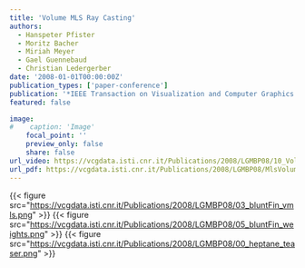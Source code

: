 ```yaml
---
title: 'Volume MLS Ray Casting'
authors:
  - Hanspeter Pfister
  - Moritz Bacher
  - Miriah Meyer
  - Gael Guennebaud
  - Christian Ledergerber
date: '2008-01-01T00:00:00Z'
publication_types: ['paper-conference']
publication: '*IEEE Transaction on Visualization and Computer Graphics (Proceedings of Visualization 2008)*'
featured: false

image:
#    caption: 'Image'
    focal_point: ''
    preview_only: false
    share: false
url_video: https://vcgdata.isti.cnr.it/Publications/2008/LGMBP08/10_VolumeMls.avi
url_pdf: https://vcgdata.isti.cnr.it/Publications/2008/LGMBP08/MlsVolume_vis08.pdf
---
```

{{< figure src="https://vcgdata.isti.cnr.it/Publications/2008/LGMBP08/03_bluntFin_vmls.png" >}}
{{< figure src="https://vcgdata.isti.cnr.it/Publications/2008/LGMBP08/05_bluntFin_weights.png" >}}
{{< figure src="https://vcgdata.isti.cnr.it/Publications/2008/LGMBP08/00_heptane_teaser.png" >}}
